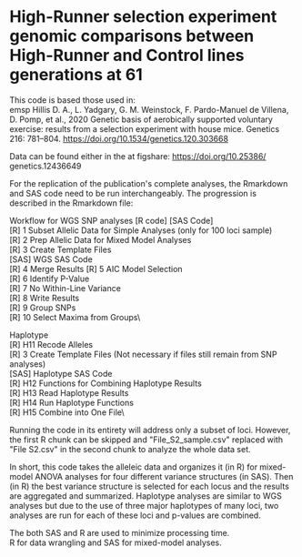 # High-Runner selection experiment genomic comparisons between High-Runner and Control lines generations at 61

This code is based those used in: \
emsp	Hillis D. A., L. Yadgary, G. M. Weinstock, F. Pardo-Manuel de Villena, D. Pomp, et al., 2020 Genetic 
	basis of aerobically supported voluntary exercise: results from a selection experiment with house mice. 
	Genetics 216: 781–804. https://doi.org/10.1534/genetics.120.303668


Data can be found either in the at figshare: https://doi.org/10.25386/ genetics.12436649

For the replication of the publication's complete analyses, the Rmarkdown and SAS code need to be run 
interchangeably. The progression is described in the Rmarkdown file:

Workflow for WGS SNP analyses [R code] [SAS Code]\
  [R] 1 Subset Allelic Data for Simple Analyses (only for 100 loci sample)\
  [R] 2 Prep Allelic Data for Mixed Model Analyses\
  [R] 3 Create Template Files\
  [SAS] WGS SAS Code\
  [R] 4 Merge Results
  [R] 5 AIC Model Selection\
  [R] 6 Identify P-Value\
  [R] 7 No Within-Line Variance\
  [R] 8 Write Results\
  [R] 9 Group SNPs\
  [R] 10 Select Maxima from Groups\

Haplotype\
  [R] H11 Recode Alleles\
  [R] 3 Create Template Files (Not necessary if files still remain from SNP analyses)\
  [SAS] Haplotype SAS Code\
  [R] H12 Functions for Combining Haplotype Results\
  [R] H13 Read Haplotype Results\
  [R] H14 Run Haplotype Functions\
  [R] H15 Combine into One File\
 
Running the code in its entirety will address only a subset of loci. However, the first R chunk can be 
skipped and "File_S2_sample.csv" replaced with "File S2.csv" in the second chunk to analyze the whole data
set.

In short, this code takes the alleleic data and organizes it (in R) for mixed-model ANOVA analyses for four 
different variance structures (in SAS). Then (in R) the best variance structure is selected for each locus 
and the results are aggregated and summarized. Haplotype analyses are similar to WGS analyses but due to 
the use of three major haplotypes of many loci, two analyses are run for each of these loci and p-values 
are combined. 

The both SAS and R are used to minimize processing time. \
R for data wrangling and SAS for mixed-model analyses.